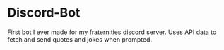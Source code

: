 # Discord-Bot
First bot I ever made for my fraternities discord server. Uses API data to fetch and send quotes and jokes when prompted.
